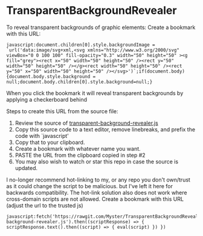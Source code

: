 TransparentBackgroundRevealer
=============================

To reveal transparent backgrounds of graphic elements:
Create a bookmark with this URL:
```
javascript:document.children[0].style.backgroundImage = `url('data:image/svg+xml,<svg xmlns="http://www.w3.org/2000/svg" viewBox="0 0 100 100" fill-opacity="0.3" width="50" height="50" ><g fill="grey"><rect x="50" width="50" height="50" /><rect y="50" width="50" height="50" /></g><rect width="50" height="50" /><rect y="50" x="50" width="50" height="50" /></svg>')`;if(document.body){document.body.style.background = null;document.body.children[0].style.background=null;}
```
When you click the bookmark it will reveal transparent backgrounds by applying a checkerboard behind

Steps to create this URL from the source file:
1. Review the source of [transparent-background-revealer.js](https://github.com/Myster/TransparentBackgroundRevealer/blob/main/transparent-background-revealer.js) 
2. Copy this source code to a text editor, remove linebreaks, and prefix the code with `javascript'
3. Copy that to your clipboard.
4. Create a bookmark with whatever name you want.
5. PASTE the URL from the clipboard copied in step #2
6. You may also wish to watch or star this repo in case the source is updated.

I no-longer recommend hot-linking to my, or any repo you don't own/trust as it could change the script to be malicious. but I've left it here for backwards compatibility.
The hot-link solution also does not work where cross-domain scripts are not allowed.
Create a bookmark with this URL (adjust the url to the trusted js)
```
javascript:fetch('https://rawgit.com/Myster/TransparentBackgroundRevealer/master/transparent-background-revealer.js').then((scriptResponse) => { scriptResponse.text().then((script) => { eval(script) }) })
```
